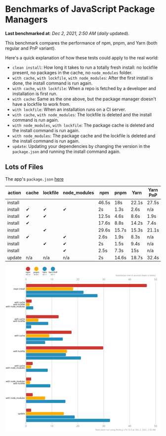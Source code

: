 # Benchmarks of JavaScript Package Managers

**Last benchmarked at**: _Dec 2, 2021, 2:50 AM_ (_daily_ updated).

This benchmark compares the performance of npm, pnpm, and Yarn (both regular and PnP variant).

Here's a quick explanation of how these tests could apply to the real world:

- `clean install`: How long it takes to run a totally fresh install: no lockfile present, no packages in the cache, no `node_modules` folder.
- `with cache`, `with lockfile`, `with node_modules`: After the first install is done, the install command is run again.
- `with cache`, `with lockfile`: When a repo is fetched by a developer and installation is first run.
- `with cache`: Same as the one above, but the package manager doesn't have a lockfile to work from.
- `with lockfile`: When an installation runs on a CI server.
- `with cache`, `with node_modules`: The lockfile is deleted and the install command is run again.
- `with node_modules`, `with lockfile`: The package cache is deleted and the install command is run again.
- `with node_modules`: The package cache and the lockfile is deleted and the install command is run again.
- `update`: Updating your dependencies by changing the version in the `package.json` and running the install command again.

## Lots of Files

The app's `package.json` [here](https://github.com/pnpm/pnpm.github.io/blob/main/benchmarks/fixtures/alotta-files/package.json)

| action  | cache | lockfile | node_modules| npm | pnpm | Yarn | Yarn PnP |
| ---     | ---   | ---      | ---         | --- | ---  | ---  | ---      |
| install |       |          |             | 46.5s | 18s | 22.1s | 27.5s |
| install | ✔     | ✔        | ✔           | 2s | 1.3s | 2.6s | n/a |
| install | ✔     | ✔        |             | 12.5s | 4.6s | 8.6s | 1.9s |
| install | ✔     |          |             | 17.6s | 8.8s | 14.2s | 7.4s |
| install |       | ✔        |             | 29.6s | 15.7s | 15.3s | 21.1s |
| install | ✔     |          | ✔           | 2.6s | 1.9s | 8.3s | n/a |
| install |       | ✔        | ✔           | 2s | 1.5s | 9.4s | n/a |
| install |       |          | ✔           | 2.5s | 7.3s | 15s | n/a |
| update  | n/a | n/a | n/a | 2s | 14.6s | 18.7s | 32.4s |

![Graph of the alotta-files results](../../static/img/benchmarks/alotta-files.svg)